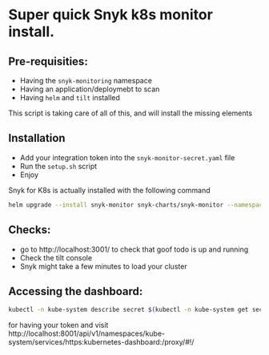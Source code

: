 # Super quick Snyk k8s monitor install.

## Pre-requisities:
- Having the `snyk-monitoring` namespace
- Having an application/deploymebt to scan
- Having `helm` and `tilt` installed


This script is taking care of all of this, and will install the missing elements

## Installation
- Add your integration token into the `snyk-monitor-secret.yaml` file
- Run the `setup.sh` script
- Enjoy


Snyk for K8s is actually installed with the following command
```bash
helm upgrade --install snyk-monitor snyk-charts/snyk-monitor --namespace snyk-monitor --set clusterName="Production cluster"
```

## Checks:
- go to http://localhost:3001/ to check that goof todo is up and running
- Check the tilt console
- Snyk might take a few minutes to load your cluster

## Accessing the dashboard:
```bash
kubectl -n kube-system describe secret $(kubectl -n kube-system get secret | grep admin-sa | awk '{print $1}')
```
for having your token and visit http://localhost:8001/api/v1/namespaces/kube-system/services/https:kubernetes-dashboard:/proxy/#!/
